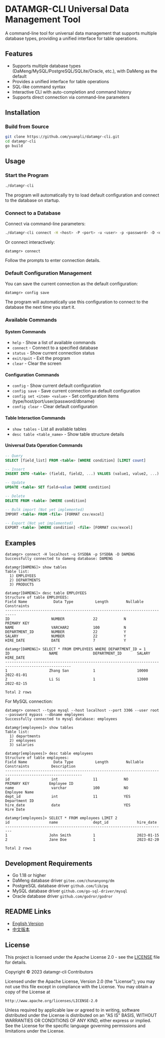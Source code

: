 # DATAMGR-CLI Universal Data Management Tool

A command-line tool for universal data management that supports multiple database types, providing a unified interface for table operations.

## Features

- Supports multiple database types (DaMeng/MySQL/PostgreSQL/SQLite/Oracle, etc.), with DaMeng as the default
- Provides a unified interface for table operations
- SQL-like command syntax
- Interactive CLI with auto-completion and command history
- Supports direct connection via command-line parameters

## Installation

### Build from Source

```bash
git clone https://github.com/yuanpli/datamgr-cli.git
cd datamgr-cli
go build
```

## Usage

### Start the Program

```bash
./datamgr-cli
```

The program will automatically try to load default configuration and connect to the database on startup.

### Connect to a Database

Connect via command-line parameters:

```bash
./datamgr-cli connect -H <host> -P <port> -u <user> -p <password> -D <dbname>
```

Or connect interactively:

```
datamgr> connect
```

Follow the prompts to enter connection details.

### Default Configuration Management

You can save the current connection as the default configuration:

```
datamgr> config save
```

The program will automatically use this configuration to connect to the database the next time you start it.

### Available Commands

#### System Commands

- `help` - Show a list of available commands
- `connect` - Connect to a specified database
- `status` - Show current connection status
- `exit/quit` - Exit the program
- `clear` - Clear the screen

#### Configuration Commands

- `config` - Show current default configuration
- `config save` - Save current connection as default configuration
- `config set <item> <value>` - Set configuration items (type/host/port/user/password/dbname)
- `config clear` - Clear default configuration

#### Table Interaction Commands

- `show tables` - List all available tables
- `desc table <table_name>` - Show table structure details

#### Universal Data Operation Commands

```sql
-- Query
SELECT [field_list] FROM <table> [WHERE condition] [LIMIT count]

-- Insert
INSERT INTO <table> (field1, field2, ...) VALUES (value1, value2, ...)

-- Update
UPDATE <table> SET field=value [WHERE condition]

-- Delete
DELETE FROM <table> [WHERE condition]

-- Bulk import (Not yet implemented)
IMPORT <table> FROM <file> [FORMAT csv/excel]

-- Export (Not yet implemented)
EXPORT <table> [WHERE condition] <file> [FORMAT csv/excel]
```

## Examples

```
datamgr> connect -H localhost -u SYSDBA -p SYSDBA -D DAMENG
Successfully connected to dameng database: DAMENG

datamgr[DAMENG]> show tables
Table list:
  1) EMPLOYEES
  2) DEPARTMENTS
  3) PRODUCTS

datamgr[DAMENG]> desc table EMPLOYEES
Structure of table EMPLOYEES:
Field Name            Data Type          Length        Nullable      Constraints          
---------------------------------------------------------------------------
ID                   NUMBER             22            N            PRIMARY KEY  
NAME                 VARCHAR2           100           N                       
DEPARTMENT_ID        NUMBER             22            Y                       
SALARY               NUMBER             22            Y                       
HIRE_DATE            DATE               7             Y                       

datamgr[DAMENG]> SELECT * FROM EMPLOYEES WHERE DEPARTMENT_ID = 1
ID                  NAME                DEPARTMENT_ID       SALARY              HIRE_DATE           
----------------------------------------------------------------------------------------------------
1                   Zhang San           1                   10000               2022-01-01          
2                   Li Si               1                   12000               2022-02-15          

Total 2 rows
```

For MySQL connection:

```
datamgr> connect --type mysql --host localhost --port 3306 --user root --password mypass --dbname employees
Successfully connected to mysql database: employees

datamgr[employees]> show tables
Table list:
  1) departments
  2) employees
  3) salaries

datamgr[employees]> desc table employees
Structure of table employees:
Field Name            Data Type          Length        Nullable      Constraints          Description
---------------------------------------------------------------------------------------------------------
id                   int                11            NO           PRIMARY KEY         Employee ID
name                 varchar            100           NO                              Employee Name
dept_id              int                11            YES                             Department ID
hire_date            date                             YES                             Hire Date

datamgr[employees]> SELECT * FROM employees LIMIT 2
id                  name                dept_id             hire_date           
-------------------------------------------------------------------------
1                   John Smith          1                   2023-01-15          
2                   Jane Doe            1                   2023-02-20          

Total 2 rows
```

## Development Requirements

- Go 1.18 or higher
- DaMeng database driver `gitee.com/chunanyong/dm` 
- PostgreSQL database driver `github.com/lib/pq`
- MySQL database driver `github.com/go-sql-driver/mysql`
- Oracle database driver `github.com/godror/godror`

## README Links

- [English Version](README.md)
- [中文版本](README_zh.md)

## License

This project is licensed under the Apache License 2.0 - see the [LICENSE](LICENSE) file for details.

Copyright © 2023 datamgr-cli Contributors

Licensed under the Apache License, Version 2.0 (the "License");
you may not use this file except in compliance with the License.
You may obtain a copy of the License at

    http://www.apache.org/licenses/LICENSE-2.0

Unless required by applicable law or agreed to in writing, software
distributed under the License is distributed on an "AS IS" BASIS,
WITHOUT WARRANTIES OR CONDITIONS OF ANY KIND, either express or implied.
See the License for the specific language governing permissions and
limitations under the License.